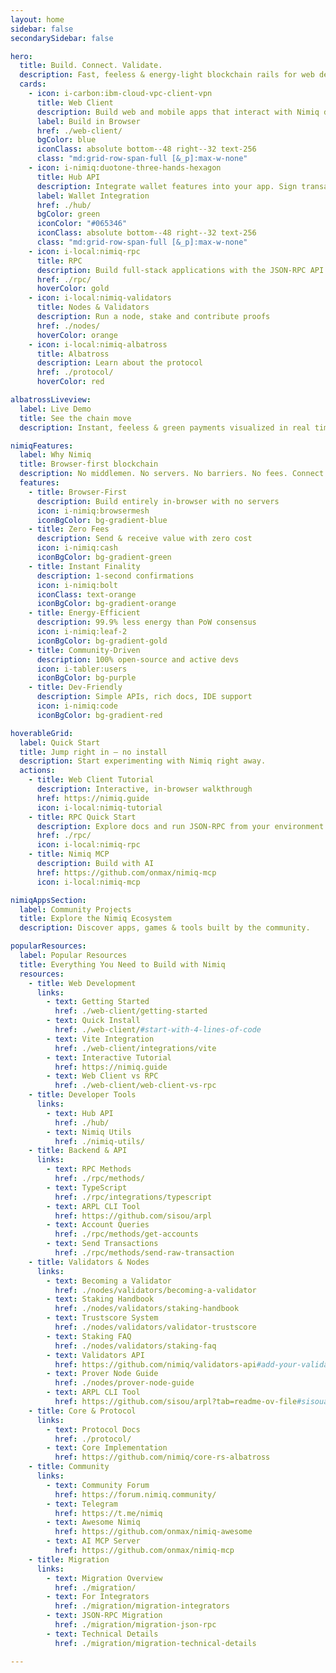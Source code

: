 ```yaml
---
layout: home
sidebar: false
secondarySidebar: false

hero:
  title: Build. Connect. Validate.
  description: Fast, feeless & energy‑light blockchain rails for web developers.
  cards:
    - icon: i-carbon:ibm-cloud-vpc-client-vpn
      title: Web Client
      description: Build web and mobile apps that interact with Nimiq directly in the browser. Fully decentralized — no server required
      label: Build in Browser
      href: ./web-client/
      bgColor: blue
      iconClass: absolute bottom--48 right--32 text-256
      class: "md:grid-row-span-full [&_p]:max-w-none"
    - icon: i-nimiq:duotone-three-hands-hexagon
      title: Hub API
      description: Integrate wallet features into your app. Sign transactions, manage accounts, and access the Nimiq ecosystem
      label: Wallet Integration
      href: ./hub/
      bgColor: green
      iconColor: "#065346"
      iconClass: absolute bottom--48 right--32 text-256
      class: "md:grid-row-span-full [&_p]:max-w-none"
    - icon: i-local:nimiq-rpc
      title: RPC
      description: Build full-stack applications with the JSON-RPC API
      href: ./rpc/
      hoverColor: gold
    - icon: i-local:nimiq-validators
      title: Nodes & Validators
      description: Run a node, stake and contribute proofs
      href: ./nodes/
      hoverColor: orange
    - icon: i-local:nimiq-albatross
      title: Albatross
      description: Learn about the protocol
      href: ./protocol/
      hoverColor: red

albatrossLiveview:
  label: Live Demo
  title: See the chain move
  description: Instant, feeless & green payments visualized in real time.

nimiqFeatures:
  label: Why Nimiq
  title: Browser-first blockchain
  description: No middlemen. No servers. No barriers. No fees. Connect directly from any browser.
  features:
    - title: Browser‑First
      description: Build entirely in‑browser with no servers
      icon: i-nimiq:browsermesh
      iconBgColor: bg-gradient-blue
    - title: Zero Fees
      description: Send & receive value with zero cost
      icon: i-nimiq:cash
      iconBgColor: bg-gradient-green
    - title: Instant Finality
      description: 1‑second confirmations
      icon: i-nimiq:bolt
      iconClass: text-orange
      iconBgColor: bg-gradient-orange
    - title: Energy‑Efficient
      description: 99.9% less energy than PoW consensus
      icon: i-nimiq:leaf-2
      iconBgColor: bg-gradient-gold
    - title: Community‑Driven
      description: 100% open‑source and active devs
      icon: i-tabler:users
      iconBgColor: bg-purple
    - title: Dev‑Friendly
      description: Simple APIs, rich docs, IDE support
      icon: i-nimiq:code
      iconBgColor: bg-gradient-red

hoverableGrid:
  label: Quick Start
  title: Jump right in — no install
  description: Start experimenting with Nimiq right away.
  actions:
    - title: Web Client Tutorial
      description: Interactive, in‑browser walkthrough
      href: https://nimiq.guide
      icon: i-local:nimiq-tutorial
    - title: RPC Quick Start
      description: Explore docs and run JSON-RPC from your environment
      href: ./rpc/
      icon: i-local:nimiq-rpc
    - title: Nimiq MCP
      description: Build with AI
      href: https://github.com/onmax/nimiq-mcp
      icon: i-local:nimiq-mcp

nimiqAppsSection:
  label: Community Projects
  title: Explore the Nimiq Ecosystem
  description: Discover apps, games & tools built by the community.

popularResources:
  label: Popular Resources
  title: Everything You Need to Build with Nimiq
  resources:
    - title: Web Development
      links:
        - text: Getting Started
          href: ./web-client/getting-started
        - text: Quick Install
          href: ./web-client/#start-with-4-lines-of-code
        - text: Vite Integration
          href: ./web-client/integrations/vite
        - text: Interactive Tutorial
          href: https://nimiq.guide
        - text: Web Client vs RPC
          href: ./web-client/web-client-vs-rpc
    - title: Developer Tools
      links:
        - text: Hub API
          href: ./hub/
        - text: Nimiq Utils
          href: ./nimiq-utils/
    - title: Backend & API
      links:
        - text: RPC Methods
          href: ./rpc/methods/
        - text: TypeScript
          href: ./rpc/integrations/typescript
        - text: ARPL CLI Tool
          href: https://github.com/sisou/arpl
        - text: Account Queries
          href: ./rpc/methods/get-accounts
        - text: Send Transactions
          href: ./rpc/methods/send-raw-transaction
    - title: Validators & Nodes
      links:
        - text: Becoming a Validator
          href: ./nodes/validators/becoming-a-validator
        - text: Staking Handbook
          href: ./nodes/validators/staking-handbook
        - text: Trustscore System
          href: ./nodes/validators/validator-trustscore
        - text: Staking FAQ
          href: ./nodes/validators/staking-faq
        - text: Validators API
          href: https://github.com/nimiq/validators-api#add-your-validator-information
        - text: Prover Node Guide
          href: ./nodes/prover-node-guide
        - text: ARPL CLI Tool
          href: https://github.com/sisou/arpl?tab=readme-ov-file#sisoualbatross-remote-arpl
    - title: Core & Protocol
      links:
        - text: Protocol Docs
          href: ./protocol/
        - text: Core Implementation
          href: https://github.com/nimiq/core-rs-albatross
    - title: Community
      links:
        - text: Community Forum
          href: https://forum.nimiq.community/
        - text: Telegram
          href: https://t.me/nimiq
        - text: Awesome Nimiq
          href: https://github.com/onmax/nimiq-awesome
        - text: AI MCP Server
          href: https://github.com/onmax/nimiq-mcp
    - title: Migration
      links:
        - text: Migration Overview
          href: ./migration/
        - text: For Integrators
          href: ./migration/migration-integrators
        - text: JSON-RPC Migration
          href: ./migration/migration-json-rpc
        - text: Technical Details
          href: ./migration/migration-technical-details

---
```


<script setup lang="ts">
import './node_modules/nimiq-css/dist/css/static-content.css'
import Hero from './.vitepress/theme/components/Hero.vue'
import AlbatrossBlockchain from './.vitepress/theme/components/AlbatrossLiveview/index.vue'
import HoverableGrid from './.vitepress/theme/components/HoverableGrid.vue'
import NimiqFeatures from './.vitepress/theme/components/NimiqFeatures.vue'
import NimiqAppsSection from './.vitepress/theme/components/NimiqAppsSection.vue'
import PopularResources from './.vitepress/theme/components/PopularResources.vue'
</script>

<Hero bg-neutral-0 v-bind="$frontmatter.hero" />

<HoverableGrid bg-neutral-100 v-bind="$frontmatter.hoverableGrid" />

<NimiqFeatures bg-neutral-0 v-bind="$frontmatter.nimiqFeatures" />

<AlbatrossBlockchain bg-darkerblue scheme-dark v-bind="$frontmatter.albatrossLiveview" />

<NimiqAppsSection bg-neutral-0 v-bind="$frontmatter.nimiqAppsSection" />

<PopularResources bg-neutral-100 v-bind="$frontmatter.popularResources" />
